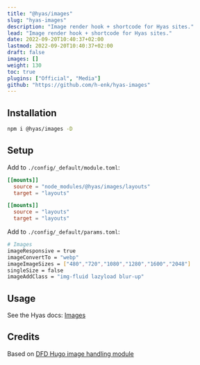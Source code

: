```yaml
---
title: "@hyas/images"
slug: "hyas-images"
description: "Image render hook + shortcode for Hyas sites."
lead: "Image render hook + shortcode for Hyas sites."
date: 2022-09-20T10:40:37+02:00
lastmod: 2022-09-20T10:40:37+02:00
draft: false
images: []
weight: 130
toc: true
plugins: ["Official", "Media"]
github: "https://github.com/h-enk/hyas-images"
---
```


## Installation

```bash
npm i @hyas/images -D
```

## Setup

Add to `./config/_default/module.toml`:

```toml
[[mounts]]
  source = "node_modules/@hyas/images/layouts"
  target = "layouts"

[[mounts]]
  source = "layouts"
  target = "layouts"
```

Add to `./config/_default/params.toml`:

```bash
# Images
imageResponsive = true
imageConvertTo = "webp"
imageImageSizes = ["480","720","1080","1280","1600","2048"]
singleSize = false
imageAddClass = "img-fluid lazyload blur-up"
```

## Usage

See the Hyas docs: [Images](https://gethyas.com/docs/recipes/images/)

## Credits

Based on [DFD Hugo image handling module](https://github.com/danielfdickinson/image-handling-mod-hugo-dfd)
